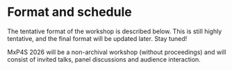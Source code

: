 # Format and schedule

The tentative format of the workshop is described below. This is still highly tentative, and the final format will be updated later. Stay tuned!

MxP4S 2026 will be a non-archival workshop (without proceedings) and will consist of invited talks, panel discussions and audience interaction.
